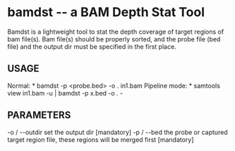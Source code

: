 bamdst -- a BAM Depth Stat Tool
================================
Bamdst is a lightweight tool to stat the depth coverage of 
target regions of bam file(s).
Bam file(s) should be properly sorted, and the probe file (bed
file) and the output dir must be specified in the first place.

USAGE
------
Normal:
	* bamdst -p <probe.bed> -o . in1.bam
Pipeline mode:
	* samtools view in1.bam -u | bamdst -p x.bed -o . -

PARAMETERS
-----------

-o / --outdir
set the output dir [mandatory]
-p / --bed
the probe or captured target region file, these regions will be merged
first [mandatory]



